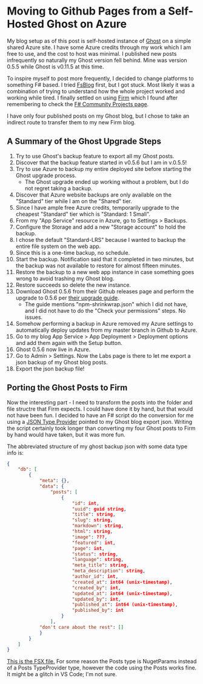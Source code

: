 # Moving to Github Pages from a Self-Hosted Ghost on Azure

My blog setup as of this post is self-hosted instance of [Ghost](https://ghost.org) on a simple shared Azure site.  I have some Azure credits through my work which I am free to use, and the cost to host was minimal.  I published new posts infrequently so naturally my Ghost version fell behind.  Mine was version 0.5.5 while Ghost is v0.11.5 at this time.

To inspire myself to post more frequently, I decided to change platforms to something F# based.  I tried [FsBlog](https://github.com/fsprojects/FsBlog) first, but I got stuck.  Most likely it was a combination of trying to understand how the whole project worked and working while tired.  I finally settled on using [Firm](https://github.com/andagr/Firm) which I found after remembering to check the [F# Community Projects page](http://fsharp.org/community/projects/).

I have only four published posts on my Ghost blog, but I chose to take an indirect route to transfer them to my new Firm blog.

## A Summary of the Ghost Upgrade Steps

1. Try to use Ghost's backup feature to export all my Ghost posts.
2. Discover that the backup feature started in v0.5.6 but I am in v.0.5.5!
3. Try to use Azure to backup my entire deployed site before starting the Ghost upgrade process.
    * The Ghost upgrade ended up working without a problem, but I do not regret taking a backup.
4. Discover that Azure website backups are only available on the "Standard" tier while I am on the "Shared" tier.
5. Since I have ample free Azure credits, temporarily upgrade to the cheapest "Standard" tier which is "Standard: 1 Small".
6. From my "App Service" resource in Azure, go to Settings > Backups.
7. Configure the Storage and add a new "Storage account" to hold the backup.
8. I chose the default "Standard-LRS" because I wanted to backup the entire file system on the web app.
9. Since this is a one-time backup, no schedule.
10. Start the backup.  Notification said that it completed in two minutes, but the backup was not available to restore for almost fifteen minutes.
11. Restore the backup to a new web app instance in case something goes wrong to avoid trashing my Ghost blog.
12. Restore succeeds so delete the new instance.
13. Download Ghost 0.5.6 from their Github releases page and perform the upgrade to 0.5.6 per [their upgrade guide](https://support.ghost.org/how-to-upgrade/).
    * The guide mentions "npm-shrinkwrap.json" which I did not have, and I did not have to do the "Check your permissions" steps.  No issues.
14. Somehow performing a backup in Azure removed my Azure settings to automatically deploy updates from my master branch in Github to Azure.
15. Go to my blog App Service > App Deployment > Deployment options and add them again with the Setup button.
16. Ghost 0.5.6 now live in Azure.
17. Go to Admin > Settings.  Now the Labs page is there to let me export a json backup of my Ghost blog posts.
18. Export the json backup file!

## Porting the Ghost Posts to Firm

Now the interesting part - I need to transform the posts into the folder and file structre that Firm expects.  I could have done it by hand, but that would not have been fun.  I decided to have an F# script do the conversion for me using a [JSON Type Provider](http://fsharp.github.io/FSharp.Data/library/JsonProvider.html) pointed to my Ghost blog export json.  Writing the script certainly took longer than converting my four Ghost posts to Firm by hand would have taken, but it was more fun.

The abbreviated structure of my ghost backup json with some data type info is:

```json
{
    "db": [
        {
            "meta": {},
            "data": {
                "posts": [
                    {
                        "id": int,
                        "uuid": guid string,
                        "title": string,
                        "slug": string,
                        "markdown": string,
                        "html": string,
                        "image": ???,
                        "featured": int,
                        "page": int,
                        "status": string,
                        "language": string,
                        "meta_title": string,
                        "meta_description": string,
                        "author_id": int,
                        "created_at": int64 (unix-timestamp),
                        "created_by": int,
                        "updated_at": int64 (unix-timestamp),
                        "updated_by": int,
                        "published_at": int64 (unix-timestamp),
                        "published_by": int
                    }
                ],
            "don't care about the rest": []
            }
        }
    ]
}
```

[This is the FSX file.](https://github.com/gfritz/gfritz.github.io/blob/generate/blog-transfer.fsx)  For some reason the Posts type is NugetParams instead of a Posts TypeProvider type, however the code using the Posts works fine.  It might be a glitch in VS Code; I'm not sure.